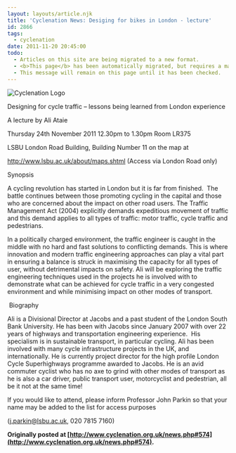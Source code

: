 ```yaml
---
layout: layouts/article.njk
title: 'Cyclenation News: Desiging for bikes in London - lecture'
id: 2866
tags:
  - cyclenation
date: 2011-11-20 20:45:00
todo:
  - Articles on this site are being migrated to a new format.
  - <b>This page</b> has been automatically migrated, but requires a manual check-&amp;-tune to ensure the format and links all work as expected.
  - This message will remain on this page until it has been checked.
---
```


![Cyclenation Logo](http://www.pompeybug.co.uk/wp-content/plugins/wp-cyclenation-news/cnlogo.jpg)<p style="text-align: left">Designing for cycle traffic &ndash; lessons being learned from London experience 

A lecture by Ali Ataie

Thursday 24th November 2011 12.30pm to 1.30pm Room LR375

LSBU London Road Building, Building Number 11 on the map at

http://www.lsbu.ac.uk/about/maps.shtml (Access via London Road only)

Synopsis

A  cycling revolution has started in London but it is far from finished.&nbsp;  The battle continues between those promoting cycling in the capital and  those who are concerned about the impact on other road users. The  Traffic Management Act (2004) explicitly demands expeditious movement of  traffic and this demand applies to all types of traffic: motor traffic,  cycle traffic and pedestrians.

In  a politically charged environment, the traffic engineer is caught in  the middle with no hard and fast solutions to conflicting demands. This  is where innovation and modern traffic engineering approaches can play a  vital part in ensuring a balance is struck in maximising the capacity  for all types of user, without detrimental impacts on safety. Ali will  be exploring the traffic engineering techniques used in the projects he  is involved with to demonstrate what can be achieved for cycle traffic  in a very congested environment and while minimising impact on other  modes of transport.&nbsp;

&nbsp;Biography

Ali  is a Divisional Director at Jacobs and a past student of the London  South Bank University. He has been with Jacobs since January 2007 with  over 22 years of highways and transportation engineering experience.&nbsp;  His specialism is in sustainable transport, in particular cycling. Ali  has been involved with many cycle infrastructure projects in the UK, and  internationally. He is currently project director for the high profile  London Cycle Superhighways programme awarded to Jacobs. He is an avid  commuter cyclist who has no axe to grind with other modes of transport  as he is also a car driver, public transport user, motorcyclist and  pedestrian, all be it not at the same time!

If you would like to attend, please inform Professor John Parkin so that your name may be added to the list for access purposes

(j.parkin@lsbu.ac.uk, 020 7815 7160)

**Originally posted at [http://www.cyclenation.org.uk/news.php#574](http://www.cyclenation.org.uk/news.php#574).**